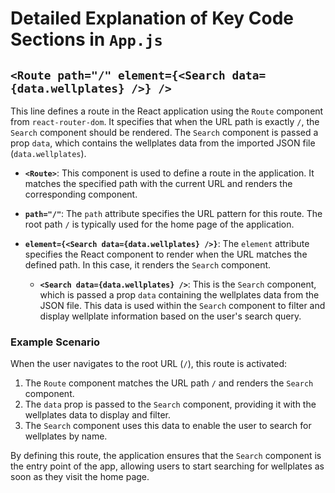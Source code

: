 # Detailed Explanation of Key Code Sections in `App.js`

## `<Route path="/" element={<Search data={data.wellplates} />} />`

This line defines a route in the React application using the `Route` component from `react-router-dom`. It specifies that when the URL path is exactly `/`, the `Search` component should be rendered. The `Search` component is passed a prop `data`, which contains the wellplates data from the imported JSON file (`data.wellplates`).

- **`<Route>`**: This component is used to define a route in the application. It matches the specified path with the current URL and renders the corresponding component.
  
- **`path="/"`**: The `path` attribute specifies the URL pattern for this route. The root path `/` is typically used for the home page of the application.
  
- **`element={<Search data={data.wellplates} />}`**: The `element` attribute specifies the React component to render when the URL matches the defined path. In this case, it renders the `Search` component.
  - **`<Search data={data.wellplates} />`**: This is the `Search` component, which is passed a prop `data` containing the wellplates data from the JSON file. This data is used within the `Search` component to filter and display wellplate information based on the user's search query.

### Example Scenario

When the user navigates to the root URL (`/`), this route is activated:
1. The `Route` component matches the URL path `/` and renders the `Search` component.
2. The `data` prop is passed to the `Search` component, providing it with the wellplates data to display and filter.
3. The `Search` component uses this data to enable the user to search for wellplates by name.

By defining this route, the application ensures that the `Search` component is the entry point of the app, allowing users to start searching for wellplates as soon as they visit the home page.
